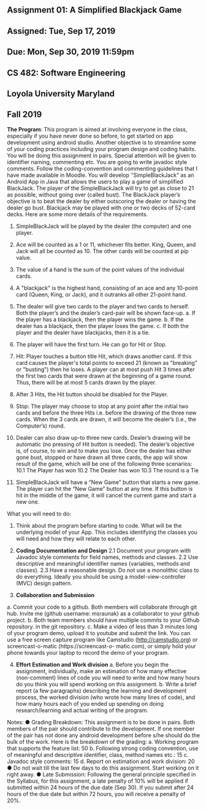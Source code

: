 ## Assignment 01: A Simplified Blackjack Game
## Assigned: Tue, Sep 17, 2019
## Due: Mon, Sep 30, 2019 11:59pm

## CS 482: Software Engineering
## Loyola University Maryland
## Fall 2019

__The Program__: This program is aimed at involving everyone in the class, especially if you have never
done so before, to get started on app development using android studio. Another objective is to
streamline some of your coding practices including your program design and coding habits. You will
be doing this assignment in pairs. Special attention will be given to identifier naming, commenting etc.
You are going to write javadoc style comments. Follow the coding-convention and commenting
guidelines that I have made available in Moodle.
You will develop ‘’SimpleBlackJack” as an Android App in Java that allows the users to play a game
of simplified BlackJack. The player of the SimpleBlackJack will try to get as close to 21 as possible,
without going over (called bust). The BlackJack player’s objective is to beat the dealer by either
outscoring the dealer or having the dealer go bust. Blackjack may be played with one or two decks of
52-card decks. Here are some more details of the requirements.
1. SimpleBlackJack will be played by the dealer (the computer) and one player.
2. Ace will be counted as a 1 or 11, whichever fits better. King, Queen, and Jack will all be
counted as 10. The other cards will be counted at pip value.
3. The value of a hand is the sum of the point values of the individual cards.
4. A &quot;blackjack&quot; is the highest hand, consisting of an ace and any 10-point card (Queen, King,
or Jack), and it outranks all other 21-point hand.
5. The dealer will give two cards to the player and two cards to herself. Both the player’s and
the dealer’s card-pair will be shown face-up.
a. If the player has a blackjack, then the player wins the game.
b. If the dealer has a blackjack, then the player loses the game.
c. If both the player and the dealer have blackjacks, then it is a tie.
6. The player will have the first turn. He can go for Hit or Stop.
7. Hit: Player touches a button title Hit, which draws another card. If this card causes the
player&#39;s total points to exceed 21 (known as &quot;breaking&quot; or &quot;busting&quot;) then he loses. A
player can at most push Hit 3 times after the first two cards that were drawn at the
beginning of a game round. Thus, there will be at most 5 cards drawn by the player.
8. After 3 Hits, the Hit button should be disabled for the Player.
9. Stop: The player may choose to stop at any point after the initial two cards and before the
three Hits i.e. before the drawing of the three new cards. When the 3 cards are drawn, it
will become the dealer’s (i.e., the Computer’s) round.
10. Dealer can also draw up-to three new cards. Dealer’s drawing will be automatic (no
pressing of Hit button is needed). The dealer’s objective is, of course, to win and to make
you lose. Once the dealer has either gone bust, stopped or have drawn all three cards, the
app will show result of the game, which will be one of the following three scenarios:
10.1 The Player has won
10.2 The Dealer has won
10.3 The round is a Tie

11. SimpleBlackJack will have a “New Game” button that starts a new game. The player can hit
the “New Game” button at any time. If this button is hit in the middle of the game, it will
cancel the current game and start a new one.

What you will need to do:
1. Think about the program before starting to code. What will be the underlying model of your
App. This includes identifying the classes you will need and how they will relate to each other.
2. __Coding Documentation and Design__
2.1 Document your program with Javadoc style comments for field names, methods and
classes.
2.2 Use descriptive and meaningful identifier names (variables, methods and classes).
2.3 Have a reasonable design. Do not use a monolithic class to do everything. Ideally you
should be using a model-view-controller (MVC) design pattern.

3. __Collaboration and Submission__

 a. Commit your code to a github. Both members will collaborate through git hub. Invite
me (github username: msraunak) as a collaborator to your github project.
 b. Both team members should have multiple commits to your Github repository. in the
git repository.
 c. Make a video of less than 3 minutes long of your program demo, upload it to
youtube and submit the link. You can use a free screen capture program like
Camstudio (http://camstudio.org) or screencast-o-matic (https://screencast-o-
matic.com), or simply hold your phone towards your laptop to record the demo of
your program.

4. __Effort Estimation and Work division__
a. Before you begin the assignment, individually, make an estimation of how many
effective (non-comment) lines of code you will need to write and how many hours do
you think you will spend working on this assignment.
b. Write a brief report (a few paragraphs) describing the learning and development
process, the worked division (who wrote how many lines of code), and how many
hours each of you ended up spending on doing research/learning and actual writing
of the program.

Notes:
● Grading Breakdown: This assignment is to be done in pairs. Both members of the pair
should contribute to the development. If one member of the pair has not done any android
development before s/he should do the bulk of the work. Here is the breakdown of the
grading:
a. Working program that supports the feature list: 50
b. Following strong coding convention, use of meaningful
and descriptive identifier, class, method names etc.: 15
c. Javadoc style comments: 15
d. Report on estimation and work division: 20
● Do not wait till the last few days to do this assignment. Start working on it right away.
● Late Submission: Following the general principle specified in the Syllabus, for this assignment,
a late penalty of 10% will be applied if submitted within 24 hours of the due date (Sep 30). If
you submit after 24 hours of the due date but within 72 hours, you will receive a penalty of
20%.
